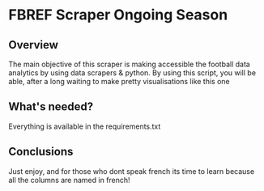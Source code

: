 # FBREF Scraper Ongoing Season

## Overview

The main objective of this scraper is making accessible the football data analytics by using data scrapers & python. By using this script, you will be able, after a long waiting to make pretty visualisations like this one

## What's needed?

Everything is available in the requirements.txt

## Conclusions

Just enjoy, and for those who dont speak french its time to learn because all the columns are named in french!
